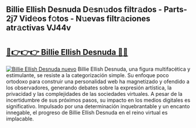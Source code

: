 ## Billie Ellish Desnuda D𝚎sn𝚞dos filtr𝚊dos - Parts-2j7 Vid𝚎os f𝚘tos - N𝚞evas filtr𝚊ciones atr𝚊ctivas VJ44v

# <h2><a href="http://mb8n58.tromn.icu/?c=Billie+Ellish+Desnuda">🔗👉👉👉 Billie Ellish Desnuda 🔗🔗</a></h2>

[![Billie Ellish Desnuda nuevo](https://i.imgur.com/pEAQMta.gif)](http://mb8n58.tromn.icu/?c=Billie+Ellish+Desnuda)
Billie Ellish Desnuda, una figura multifacética y estimulante, se resiste a la categorización simple. Su enfoque poco ortodoxo para construir una personalidad web ha magnetizado y ofendido a los observadores, generando debates sobre la expresión artística, la privacidad y las complejidades de las sociedades virtuales. A pesar de la incertidumbre de sus próximos pasos, su impacto en los medios digitales es significativo. Impulsado por una determinación inquebrantable y un encanto innegable, el progreso de Billie Ellish Desnuda en el reino virtual es implacable.
